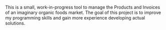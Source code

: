 This is a small, work-in-progress tool to manage the Products and Invoices of an imaginary organic foods market. The goal of this project is to improve my programming skills and gain more experience developing actual solutions.
